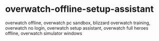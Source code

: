 # overwatch-offline-setup-assistant
overwatch offline, overwatch pc sandbox, blizzard overwatch training, overwatch no login, overwatch setup assistant, overwatch full heroes offline, overwatch simulator windows
